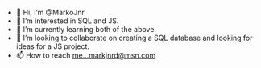 - 👋 Hi, I’m @MarkoJnr
- 👀 I’m interested in SQL and JS.
- 🌱 I’m currently learning both of the above.
- 💞️ I’m looking to collaborate on creating a SQL database and looking for ideas for a JS project.
- 📫 How to reach me...markjnrd@msn.com

<!---
MarkoJnr/MarkoJnr is a ✨ special ✨ repository because its `README.md` (this file) appears on your GitHub profile.
You can click the Preview link to take a look at your changes.
--->
